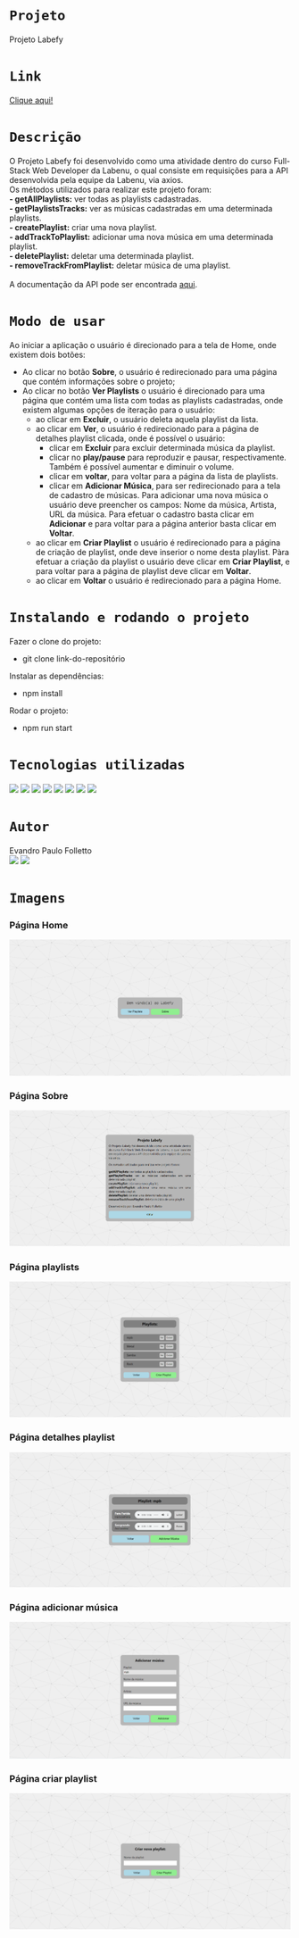 # `Projeto`
Projeto Labefy

# `Link`
[Clique aqui!](http://folletto-labefy.surge.sh/)

# `Descrição`
O Projeto Labefy foi desenvolvido como uma atividade dentro do curso Full-Stack Web Developer da Labenu, o qual consiste em requisições para a API desenvolvida pela equipe da Labenu, via axios. </br>
Os métodos utilizados para realizar este projeto foram: </br>
**- getAllPlaylists:** ver todas as playlists cadastradas. </br>
**- getPlaylistsTracks:** ver as músicas cadastradas em uma determinada playlists. </br>
**- createPlaylist:** criar uma nova playlist. </br>
**- addTrackToPlaylist:** adicionar uma nova música em uma determinada playlist. </br>
**- deletePlaylist:** deletar uma determinada playlist. </br>
**- removeTrackFromPlaylist:** deletar música de uma playlist. </br>
</br>
A documentação da API pode ser encontrada [aqui](https://documenter.getpostman.com/view/7549981/SztBc8eT?version=latest).

# `Modo de usar`
Ao iniciar a aplicação o usuário é direcionado para a tela de Home, onde existem dois botões: </br>
- Ao clicar no botão **Sobre**, o usuário é redirecionado para uma página que contém informações sobre o projeto; </br>
- Ao clicar no botão **Ver Playlists** o usuário é direcionado para uma página que contém uma lista com todas as playlists cadastradas, onde existem algumas opções de iteração para o usuário: </br>
  - ao clicar em **Excluir**, o usuário deleta aquela playlist da lista. </br>
  - ao clicar em **Ver**, o usuário é redirecionado para a página de detalhes playlist clicada, onde é possível o usuário: </br>
    - clicar em **Excluir** para excluir determinada música da playlist. </br>
    - clicar no **play/pause** para reproduzir e pausar, respectivamente. Também é possível aumentar e diminuir o volume. </br>
    - clicar em **voltar**, para voltar para a página da lista de playlists. </br>
    - clicar em **Adicionar Música**, para ser redirecionado para a tela de cadastro de músicas. Para adicionar uma nova música o usuário deve preencher os campos: Nome da música, Artista, URL da música. Para efetuar o cadastro basta clicar em **Adicionar** e para voltar para a página anterior basta clicar em **Voltar**. </br>
  - ao clicar em **Criar Playlist** o usuário é redirecionado para a página de criação de playlist, onde deve inserior o nome desta playlist. Pàra efetuar a criação da playlist o usuário deve clicar em **Criar Playlist**, e para voltar para a página de playlist deve clicar em **Voltar**. </br>
  - ao clicar em **Voltar** o usuário é redirecionado para a página Home.

# `Instalando e rodando o projeto`
Fazer o clone do projeto:
- git clone link-do-repositório

Instalar as dependências:
- npm install

Rodar o projeto:
- npm run start

# `Tecnologias utilizadas`
<div>
<img src="https://img.shields.io/badge/Visual_Studio_Code-0078D4?style=for-the-badge&logo=visual%20studio%20code&logoColor=white">
<img src="https://img.shields.io/badge/JavaScript-F7DF1E?style=for-the-badge&logo=javascript&logoColor=black">
<img src="https://img.shields.io/badge/HTML5-E34F26?style=for-the-badge&logo=html5&logoColor=white">
<img src="https://img.shields.io/badge/styled--components-DB7093?style=for-the-badge&logo=styled-components&logoColor=white">
<img src="https://img.shields.io/badge/React-20232A?style=for-the-badge&logo=react&logoColor=61DAFB">
<img src="https://img.shields.io/badge/GIT-E44C30?style=for-the-badge&logo=git&logoColor=white">
<img src="https://img.shields.io/badge/GitHub-100000?style=for-the-badge&logo=github&logoColor=white">
<img src="https://img.shields.io/badge/Markdown-000000?style=for-the-badge&logo=markdown&logoColor=white">
</div>

# `Autor`
Evandro Paulo Folletto
</br>
<a href="https://www.linkedin.com/in/evandrofolletto/"><img src="https://img.shields.io/badge/LinkedIn-0077B5?style=for-the-badge&logo=linkedin&logoColor=white"></a> <a href="https://github.com/epfolletto"><img src="https://img.shields.io/badge/GitHub-100000?style=for-the-badge&logo=github&logoColor=white"></a> 
</br>

# `Imagens`
### Página Home
<img src="./src/assets/img/Site_1.png"/>

### Página Sobre
<img src="./src/assets/img/Site_6.png"/>

### Página playlists
<img src="./src/assets/img/Site_2.png"/>

### Página detalhes playlist
<img src="./src/assets/img/Site_3.png"/>

### Página adicionar música
<img src="./src/assets/img/Site_4.png"/>

### Página criar playlist
<img src="./src/assets/img/Site_5.png"/>
